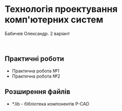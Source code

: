 # Технологія проектування комп'ютерних систем</br>
<p>Бабичев Олександр. 2 варіант</p></br>
<h2>Практичні роботи</h2>
<ul>
  <li>Практична робота №1</li>
  <li>Практична робота №2</li>
</ul>
<h2>Розширення файлів</h2>
<ul>
  <li>*.lib - бібліотека компонентів P-CAD</li>
</ul>
